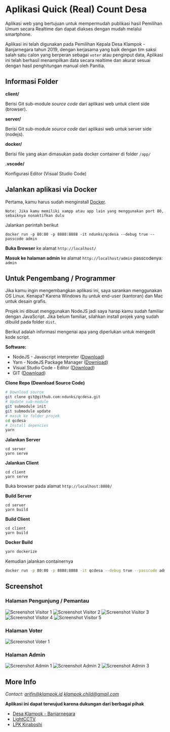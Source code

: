 # Aplikasi Quick (Real) Count Desa

Aplikasi web yang bertujuan untuk mempermudah publikasi hasil
Pemilihan Umum secara Realtime dan dapat diakses dengan mudah melalui smartphone.

Aplikasi ini telah digunakan pada Pemilihan Kepala Desa Klampok - Banjarnegara tahun 2019,
dengan kerjasama yang baik dengan tim saksi salah satu calon yang berperan sebagai `voter`
atau penginput data, Aplikasi ini telah berhasil menampilkan data secara realtime dan akurat
sesuai dengan hasil penghitungan manual oleh Panitia.

## Informasi Folder


**client/**

Berisi Git sub-module *source code* dari aplikasi web untuk client side (browser). 

**server/**

Berisi Git sub-module *source code* dari aplikasi web untuk server side (nodejs). 

**docker/**

Berisi file yang akan dimasukan pada docker container di folder `/app/`

**.vscode/**

Konfigurasi Editor (Visual Studio Code)


## Jalankan aplikasi via Docker

Pertama, kamu harus sudah menginstall [Docker](https://docs.docker.com/docker-for-windows/install/).

    Note: Jika kamu memiliki xampp atau app lain yang menggunakan port 80, sebaiknya nonaktifkan dulu

Jalankan perintah berikut
```
docker run -p 80:80 -p 8888:8888 -it ndunks/qcdesa --debug true --passcode admin
```

**Buka Browser** ke alamat `http://localhost/`

**Masuk ke halaman admin** ke alamat `http://localhost/admin` passcodenya: `admin`

## Untuk Pengembang / Programmer

Jika kamu ingin mengembangkan aplikasi ini, saya sarankan menggunakan OS Linux. Kenapa? Karena Windows itu untuk end-user (kantoran) dan Mac untuk desain grafis.

Projek ini dibuat menggunakan NodeJS jadi saya harap kamu sudah familiar dengan JavaScript. Jika belum familiar, silahkan install projek yang sudah dibuild pada folder `dist`.

Berikut adalah informasi mengenai apa yang diperlukan untuk mengedit kode script.

**Software:**
- NodeJS - Javascript interpreter ([Download](https://nodejs.org/en/download/))
- Yarn - NodeJS Package Manager ([Download](https://yarnpkg.com/lang/en/docs/install/#windows-stable))
- Visual Studio Code - Editor ([Download](https://code.visualstudio.com/))
- GIT ([Download](https://git-scm.com/downloads))

**Clone Repo (Download Source Code)**
``` bash
# Download source
git clone git@github.com:ndunks/qcdesa.git
# Update sub-module
git submodule init
git submodule update
# masuk ke folder projek
cd qcdesa
# Install depencies
yarn
```
**Jalankan Server**
```
cd server
yarn serve
```
**Jalankan Client**
```
cd client
yarn serve
```

Buka browser pada alamat `http://localhost:8080/ `

**Build Server**
```
cd server
yarn build
```
**Build Client**
```
cd client
yarn build
```

**Docker Build**

``` bash
yarn dockerize
```
Kemudian jalankan containernya

``` bash
docker run -p 80:80 -p 8888:8888 -it qcdesa --debug true --passcode admin
```


## Screenshot

### Halaman Pengunjung / Pemantau
![Screenshot Visitor 1](https://raw.githubusercontent.com/ndunks/qcdesa-client-pwa/master/docs/img/screenshot-visitor-1.png)
![Screenshot Visitor 2](https://raw.githubusercontent.com/ndunks/qcdesa-client-pwa/master/docs/img/screenshot-visitor-2.png)
![Screenshot Visitor 3](https://raw.githubusercontent.com/ndunks/qcdesa-client-pwa/master/docs/img/screenshot-visitor-3.png)
![Screenshot Visitor 4](https://raw.githubusercontent.com/ndunks/qcdesa-client-pwa/master/docs/img/screenshot-visitor-4.png)
![Screenshot Visitor 5](https://raw.githubusercontent.com/ndunks/qcdesa-client-pwa/master/docs/img/screenshot-visitor-5.png)

### Halaman Voter
![Screenshot Voter 1](https://raw.githubusercontent.com/ndunks/qcdesa-client-pwa/master/docs/img/screenshot-voter-1.png)

### Halaman Admin
![Screenshot Admin 1](https://raw.githubusercontent.com/ndunks/qcdesa-client-pwa/master/docs/img/screenshot-admin-1.png)
![Screenshot Admin 2](https://raw.githubusercontent.com/ndunks/qcdesa-client-pwa/master/docs/img/screenshot-admin-2.png)
![Screenshot Admin 3](https://raw.githubusercontent.com/ndunks/qcdesa-client-pwa/master/docs/img/screenshot-admin-3.png)

## More Info

*Contact: arifin@klampok.id klampok.child@gmail.com*

**Aplikasi ini dapat terwujud karena dukungan dari berbagai pihak**

* [Desa Klampok - Banjarnegara](http://klampok.id)
* [LightCCTV](https://www.facebook.com/Light-cctv-klampok-347276432868896/)
* [LPK Kiraboshi](https://www.facebook.com/kiraboshilpk)
